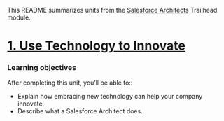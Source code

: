 This README summarizes  units from the [Salesforce Architects](https://trailhead.salesforce.com/content/learn/modules/salesforce-architects?trail_id=transform-business-sf-expeditions) Trailhead module.

# [1. Use Technology to Innovate](https://trailhead.salesforce.com/content/learn/modules/salesforce-architects/use-technology-to-innovate?trail_id=transform-business-sf-expeditions)

### Learning objectives
After completing this unit, you’ll be able to::
* Explain how embracing new technology can help your company innovate,
* Describe what a Salesforce Architect does.
